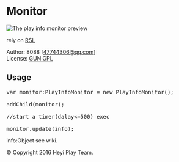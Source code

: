 # Monitor
![The play info monitor preview](http://8088.github.io/image/monitor.jpg)  

rely on
[RSL](https://github.com/heyiplay/rsl)  

Author: 8088 [47744306@qq.com]  
License: [GUN GPL](http://www.gnu.org/licenses/) 


## Usage

<pre>
var monitor:PlayInfoMonitor = new PlayInfoMonitor();

addChild(monitor);

//start a timer(dalay<=500) exec

monitor.update(info);
</pre>

info:Object see wiki.  

&copy; Copyright 2016 Heyi Play Team.